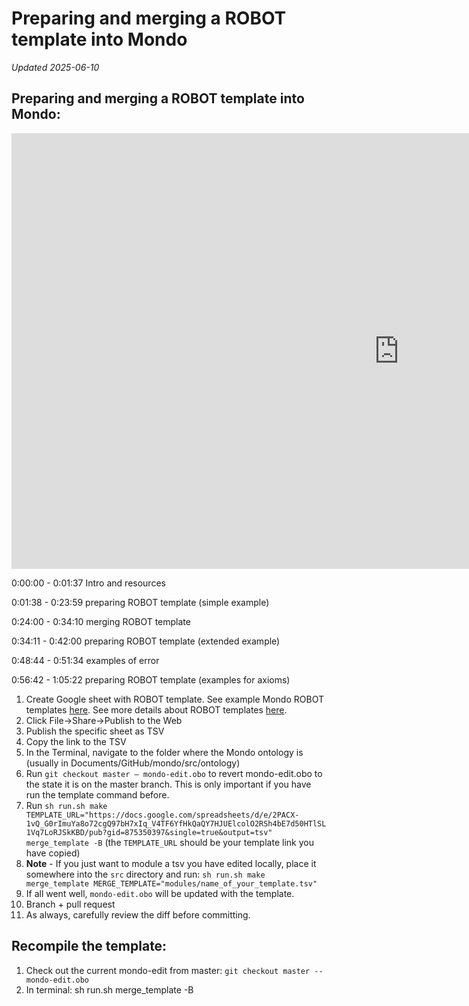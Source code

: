 # Preparing and merging a ROBOT template into Mondo

_Updated 2025-06-10_

## Preparing and merging a ROBOT template into Mondo:

<iframe width="1239" height="697" src="https://www.youtube.com/embed/x-w7NHinJMQ" title="" frameborder="0" allow="accelerometer; autoplay; clipboard-write; encrypted-media; gyroscope; picture-in-picture; web-share" referrerpolicy="strict-origin-when-cross-origin" allowfullscreen></iframe>

0:00:00 - 0:01:37 Intro and resources

0:01:38 - 0:23:59 preparing ROBOT template (simple example)

0:24:00 - 0:34:10 merging ROBOT template

0:34:11 - 0:42:00 preparing ROBOT template (extended example)

0:48:44 - 0:51:34 examples of error

0:56:42 - 1:05:22 preparing ROBOT template (examples for axioms)

1. Create Google sheet with ROBOT template. See example Mondo ROBOT templates [here](https://github.com/monarch-initiative/mondo/tree/master/src/templates). See more details about ROBOT templates [here](https://oboacademy.github.io/obook/lesson/templates-for-obo/#robot-template-vs-dosdp-template).
1. Click File->Share->Publish to the Web
1. Publish the specific sheet as TSV
1. Copy the link to the TSV
1. In the Terminal, navigate to the folder where the Mondo ontology is (usually in Documents/GitHub/mondo/src/ontology)
1. Run `git checkout master — mondo-edit.obo`  to revert mondo-edit.obo to the state it is on the master branch. This is only important if you have run the template command before.
1. Run `sh run.sh make TEMPLATE_URL="https://docs.google.com/spreadsheets/d/e/2PACX-1vQ_G0rImuYa8o72cgQ97bH7xIq_V4TF6YfHkQaQY7HJUElcolO2RSh4bE7d50HTlSL1Vq7LoRJSkKBD/pub?gid=875350397&single=true&output=tsv" merge_template -B`  (the `TEMPLATE_URL`  should be your template link you have copied)
1. **Note** - If you just want to module a tsv you have edited locally, place it somewhere into the `src` directory and run:
`sh run.sh make merge_template MERGE_TEMPLATE="modules/name_of_your_template.tsv"`
3. If all went well, `mondo-edit.obo` will be updated with the template.
4. Branch + pull request
5. As always, carefully review the diff before committing.

## Recompile the template:

1. Check out the current mondo-edit from master: `git checkout master -- mondo-edit.obo`
1. In terminal: sh run.sh merge_template -B
